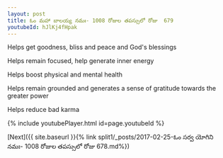 ```yaml
---
layout: post
title: ఓం మహా బాలయ్య నమః- 1008 రోజుల తపస్సులో రోజు  679
youtubeId: hJlKj4fHpak
---
```

 
 
Helps get goodness, bliss and peace and God's blessings
 
Helps remain focused, help generate inner energy 
 
Helps boost physical and mental health 
 
Helps remain grounded and generates a sense of gratitude towards the greater power 
 
Helps reduce bad karma
 
 
 
 


{% include youtubePlayer.html id=page.youtubeId %}
 
[Next]({{ site.baseurl }}{% link  split1/_posts/2017-02-25-ఓం సర్వ యోగిని నమః- 1008 రోజుల తపస్సులో రోజు  678.md%})
 
